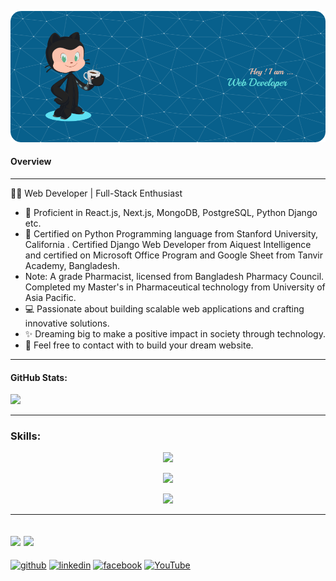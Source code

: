 
![Header](./github-header-image.png)
#### Overview
---
👨‍💻 Web Developer | Full-Stack Enthusiast
- 🌟 Proficient in React.js, Next.js, MongoDB, PostgreSQL, Python Django etc.
- 👯 Certified on Python Programming language from Stanford University, California . Certified Django Web Developer from  Aiquest Intelligence and certified on Microsoft Office Program and Google Sheet from Tanvir Academy, Bangladesh.
- Note: A grade Pharmacist, licensed from Bangladesh Pharmacy Council. Completed my Master's in Pharmaceutical technology from University of Asia Pacific.
- 💻 Passionate about building scalable web applications and crafting innovative solutions.
- ✨ Dreaming big to make a positive impact in society through technology.
- 💬 Feel free to contact with to build your dream website.
***

  #### GitHub Stats:
![](https://github-readme-stats.vercel.app/api/top-langs/?username=aristoxcel&theme=radical&border=false&include_all_commits=true&count_private=true&layout=compact)

---
<h3 align="left">Skills:</h3>
<p align="center">
  <a href="https://skillicons.dev">
    <img src="https://skillicons.dev/icons?i=html,css,bootstrap,tailwind,js,py" />
  </a>
</p>
<p align="center">
  <a href="https://skillicons.dev">
        <img src="https://skillicons.dev/icons?i=react,nextjs,express,django,mongodb,firebase" />
  </a>
</p>
<p align="center">
  <a href="https://skillicons.dev">
        <img src="https://skillicons.dev/icons?i=vscode,pycharm,figma" />
  </a>
</p>

---

![](https://github-readme-stats.vercel.app/api?username=aristoxcel&theme=radical&_border=false&include_all_commits=true&count_private=true)
![](https://github-readme-streak-stats.herokuapp.com/?user=aristoxcel&theme=radical&hide_border=false)
---
[<img src='https://cdn.jsdelivr.net/npm/simple-icons@3.0.1/icons/github.svg' alt='github' height='40'>](https://github.com/aristoxcel)  [<img src='https://cdn.jsdelivr.net/npm/simple-icons@3.0.1/icons/linkedin.svg' alt='linkedin' height='40'>](https://www.linkedin.com/in/aristoxcel/)  [<img src='https://cdn.jsdelivr.net/npm/simple-icons@3.0.1/icons/facebook.svg' alt='facebook' height='40'>](https://www.facebook.com/goldenboyrakib)  [<img src='https://cdn.jsdelivr.net/npm/simple-icons@3.0.1/icons/youtube.svg' alt='YouTube' height='40'>](https://www.youtube.com/channel/@RakibHasan-mx7dm)  


